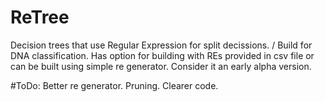 # ReTree
Decision trees that use Regular Expression for split decissions. /
Build for DNA classification.
Has option for building with REs provided in csv file or can be built using simple re generator.
Consider it an early alpha version.

#ToDo:
Better re generator.
Pruning.
Clearer code.
